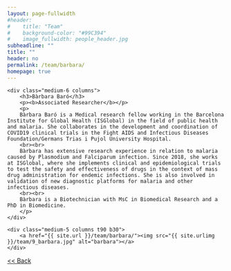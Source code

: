 ```yaml
---
layout: page-fullwidth
#header:
#    title: "Team"
#    background-color: "#99C394"
#    image_fullwidth: people_header.jpg
subheadline: ""
title: ""
header: no
permalink: /team/barbara/
homepage: true
---
```


<div class="row t30">

	<div class="medium-6 columns">
		<h3>Bàrbara Baró</h3>
		<p><b>Associated Researcher</b></p>
		<p>
		Bàrbara Baró is a Medical research fellow working in the Barcelona Institute for Global Health (ISGlobal) in the field of public health and malaria. She collaborates in the development and coordination of COVID19 clinical trials in the Fight AIDS and Infectious Diseases Foundation/Germans Trias i Pujol University Hospital.
		<br><br>
		Bàrbara has extensive research experience in relation to malaria caused by Plasmodium and Falciparum infection. Since 2018, she works at ISGlobal, where she implements clinical and epidemiological trials to test the safety and effectiveness of drugs in the context of mass drug administration for endemic infections. She is also involved in validation of new diagnostic platforms for malaria and other infectious diseases.
		<br><br>
		Bàrbara is a Biotechnician with MsC in Biomedical Research and a PhD in Biomedicine.
		</p>
	</div>

	<div class="medium-5 columns t90 b30">
		<a href="{{ site.url }}/team/barbara/"><img src="{{ site.urlimg }}/team/9_barbara.jpg" alt="barbara"></a>
	</div>

</div>


<a class="button left r15 tiny radius" href="{{ site.url }}/team/"> << Back</a>
